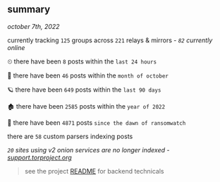 
## summary
_october 7th, 2022_

currently tracking `125` groups across `221` relays & mirrors - _`82` currently online_

⏲ there have been `8` posts within the `last 24 hours`

🦈 there have been `46` posts within the `month of october`

🪐 there have been `649` posts within the `last 90 days`

🏚 there have been `2585` posts within the `year of 2022`

🦕 there have been `4871` posts `since the dawn of ransomwatch`

there are `58` custom parsers indexing posts

_`20` sites using v2 onion services are no longer indexed - [support.torproject.org](https://support.torproject.org/onionservices/v2-deprecation/)_

> see the project [README](https://github.com/joshhighet/ransomwatch#ransomwatch--) for backend technicals
